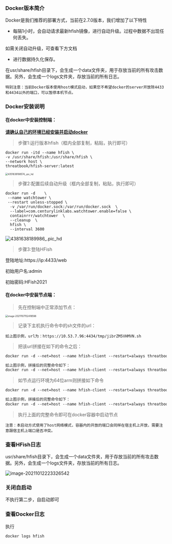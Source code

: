 ### Docker版本简介

Docker是我们推荐的部署方式，当前在2.7.0版本，我们增加了以下特性

- 每隔1小时，会自动请求最新hfish镜像，进行自动升级。过程中数据不出现任何丢失。

如需关闭自动升级，可查看下方文档

- 进行数据持久化保存。

在usr/share/hfish目录下，会生成一个data文件夹，用于存放当前的所有攻击数据。另外，会生成一个logs文件夹，存放当前的所有日志。

`特别注意：当前Docker版本使用host模式启动，如果您不希望docker的server开放除4433和4434以外的端口，可以暂停本机节点。`



### Docker安装说明

#### 在docker中安装控制端：

**<u>请确认自己的环境已经安装并启动docker</u>**

> 步骤1:运行版本hfish（框内全部复制，粘贴，执行即可）

```shell
docker run -itd --name hfish \
-v /usr/share/hfish:/usr/share/hfish \
--network host \
threatbook/hfish-server:latest
```

<img src="http://img.threatbook.cn/hfish/4351638188574_.pic_hd.jpg" alt="4351638188574_.pic_hd" style="zoom:50%;" />



> 步骤2:配置后续自动升级（框内全部复制，粘贴，执行即可）

```shell
docker run -d    \
 --name watchtower \
 --restart unless-stopped \
  -v /var/run/docker.sock:/var/run/docker.sock  \
  --label=com.centurylinklabs.watchtower.enable=false \
  containrrr/watchtower  \
  --cleanup  \
  hfish \
  --interval 3600
```

![4381638189986_.pic_hd](http://img.threatbook.cn/hfish/4381638189986_.pic_hd.jpg)



> 步骤3:登陆HFish

登陆地址:https://ip:4433/web

初始用户名:admin

初始密码:HFish2021



#### 在docker中安装节点端：

> 先在控制端中正常添加节点：

<img src="http://img.threatbook.cn/hfish/202111071541552.png" alt="image-20211107152418598" style="zoom:50%;" />



> 记录下主机执行命令中的sh文件的url：

~~~wiki
如上图示例，url为：https://10.53.7.96:4434/tmp/jibrZM5VHMVN.sh
~~~

> 把该url拼接在如下的命令之后：

~~~dockerfile
docker run -d --net=host --name hfish-client --restart=always threatbook/hfishnode-amd64

如上图示例，拼接后的完整命令如下：
docker run -d --net=host --name hfish-client --restart=always threatbook/hfishnode-amd64 https://10.53.7.96:4434/tmp/jibrZM5VHMVN.sh
~~~

> 如节点运行环境为64位arm则拼接如下命令

~~~dockerfile
docker run -d --net=host --name hfish-client --restart=always threatbook/hfishnode-arm64

如上图示例，拼接后的完整命令如下：
docker run -d --net=host --name hfish-client --restart=always threatbook/hfishnode-arm64 https://10.53.7.96:4434/tmp/jibrZM5VHMVN.sh
~~~

> 执行上面的完整命令即可在docker容器中启动节点

~~~wiki
注意：本启动方式使用了host网络模式，容器内的开放的端口会同样在宿主机上开放，需要注意跟宿主机上端口是否冲突。
~~~





### 查看HFish日志

usr/share/hfish目录下，会生成一个data文件夹，用于存放当前的所有攻击数据。另外，会生成一个logs文件夹，存放当前的所有日志。

![image-20211012223326542](http://img.threatbook.cn/hfish/image-20211012223326542.png)



### 关闭自启动

不执行第二步，自启动即可



### 查看Docker日志

执行

```shell
docker logs hfish
```

